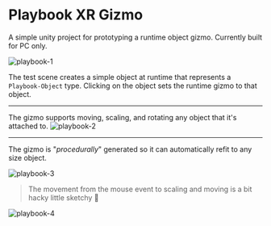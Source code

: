 # Playbook XR Gizmo

A simple unity project for prototyping a runtime object gizmo. Currently built for PC only.

![playbook-1](https://user-images.githubusercontent.com/30870056/197688915-11f4a02d-d48a-4e5b-b1d6-6e9c244a3e94.gif)

The test scene creates a simple object at runtime that represents a `Playbook-Object` type.
Clicking on the object sets the runtime gizmo to that object.

---

The gizmo supports moving, scaling, and rotating any object that it's attached to. 
![playbook-2](https://user-images.githubusercontent.com/30870056/197688957-f22e4a5f-2527-4cc7-9354-326eb31faa08.gif)

---

The gizmo is "_procedurally_" generated so it can automatically refit to any size object.

![playbook-3](https://user-images.githubusercontent.com/30870056/197688987-514fd92f-c916-4c60-a0e1-acf2c7ec3ecb.gif)


> The movement from the mouse event to scaling and moving is a bit hacky little sketchy 🙈

![playbook-4](https://user-images.githubusercontent.com/30870056/197689017-212dff10-fa22-4548-bed0-23ad9a7c1a2d.gif)
